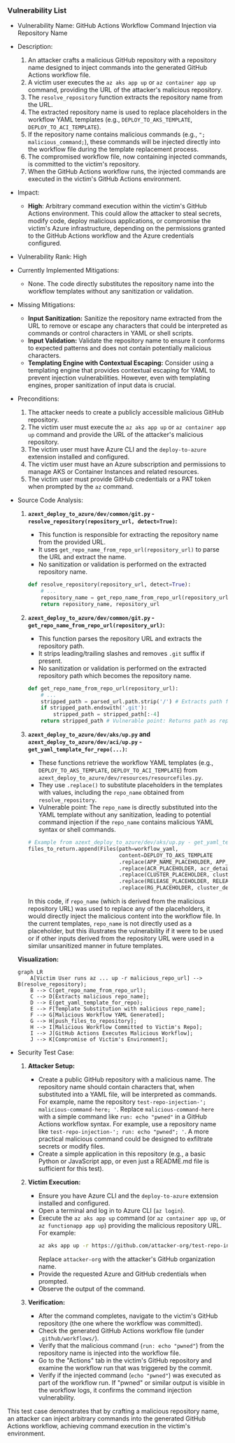 ### Vulnerability List

- Vulnerability Name: GitHub Actions Workflow Command Injection via Repository Name

- Description:
    1. An attacker crafts a malicious GitHub repository with a repository name designed to inject commands into the generated GitHub Actions workflow file.
    2. A victim user executes the `az aks app up` or `az container app up` command, providing the URL of the attacker's malicious repository.
    3. The `resolve_repository` function extracts the repository name from the URL.
    4. The extracted repository name is used to replace placeholders in the workflow YAML templates (e.g., `DEPLOY_TO_AKS_TEMPLATE`, `DEPLOY_TO_ACI_TEMPLATE`).
    5. If the repository name contains malicious commands (e.g., `"; malicious_command;`), these commands will be injected directly into the workflow file during the template replacement process.
    6. The compromised workflow file, now containing injected commands, is committed to the victim's repository.
    7. When the GitHub Actions workflow runs, the injected commands are executed in the victim's GitHub Actions environment.

- Impact:
    - **High**: Arbitrary command execution within the victim's GitHub Actions environment. This could allow the attacker to steal secrets, modify code, deploy malicious applications, or compromise the victim's Azure infrastructure, depending on the permissions granted to the GitHub Actions workflow and the Azure credentials configured.

- Vulnerability Rank: High

- Currently Implemented Mitigations:
    - None. The code directly substitutes the repository name into the workflow templates without any sanitization or validation.

- Missing Mitigations:
    - **Input Sanitization:** Sanitize the repository name extracted from the URL to remove or escape any characters that could be interpreted as commands or control characters in YAML or shell scripts.
    - **Input Validation:** Validate the repository name to ensure it conforms to expected patterns and does not contain potentially malicious characters.
    - **Templating Engine with Contextual Escaping:** Consider using a templating engine that provides contextual escaping for YAML to prevent injection vulnerabilities. However, even with templating engines, proper sanitization of input data is crucial.

- Preconditions:
    1. The attacker needs to create a publicly accessible malicious GitHub repository.
    2. The victim user must execute the `az aks app up` or `az container app up` command and provide the URL of the attacker's malicious repository.
    3. The victim user must have Azure CLI and the `deploy-to-azure` extension installed and configured.
    4. The victim user must have an Azure subscription and permissions to manage AKS or Container Instances and related resources.
    5. The victim user must provide GitHub credentials or a PAT token when prompted by the `az` command.

- Source Code Analysis:
    1. **`azext_deploy_to_azure/dev/common/git.py` - `resolve_repository(repository_url, detect=True)`:**
       - This function is responsible for extracting the repository name from the provided URL.
       - It uses `get_repo_name_from_repo_url(repository_url)` to parse the URL and extract the name.
       - No sanitization or validation is performed on the extracted repository name.

        ```python
        def resolve_repository(repository_url, detect=True):
            # ...
            repository_name = get_repo_name_from_repo_url(repository_url) # Vulnerable point: No sanitization here
            return repository_name, repository_url
        ```

    2. **`azext_deploy_to_azure/dev/common/git.py` - `get_repo_name_from_repo_url(repository_url)`:**
       - This function parses the repository URL and extracts the repository path.
       - It strips leading/trailing slashes and removes `.git` suffix if present.
       - No sanitization or validation is performed on the extracted repository path which becomes the repository name.

        ```python
        def get_repo_name_from_repo_url(repository_url):
            # ...
            stripped_path = parsed_url.path.strip('/') # Extracts path from URL
            if stripped_path.endswith('.git'):
                stripped_path = stripped_path[:-4]
            return stripped_path # Vulnerable point: Returns path as repository name without sanitization
        ```

    3. **`azext_deploy_to_azure/dev/aks/up.py` and `azext_deploy_to_azure/dev/aci/up.py` - `get_yaml_template_for_repo(...)`:**
       - These functions retrieve the workflow YAML templates (e.g., `DEPLOY_TO_AKS_TEMPLATE`, `DEPLOY_TO_ACI_TEMPLATE`) from `azext_deploy_to_azure/dev/resources/resourcefiles.py`.
       - They use `.replace()` to substitute placeholders in the templates with values, including the `repo_name` obtained from `resolve_repository`.
       - Vulnerable point: The `repo_name` is directly substituted into the YAML template without any sanitization, leading to potential command injection if the `repo_name` contains malicious YAML syntax or shell commands.

        ```python
        # Example from azext_deploy_to_azure/dev/aks/up.py - get_yaml_template_for_repo
        files_to_return.append(Files(path=workflow_yaml,
                                     content=DEPLOY_TO_AKS_TEMPLATE
                                     .replace(APP_NAME_PLACEHOLDER, APP_NAME_DEFAULT)
                                     .replace(ACR_PLACEHOLDER, acr_details['name'])
                                     .replace(CLUSTER_PLACEHOLDER, cluster_details['name'])
                                     .replace(RELEASE_PLACEHOLDER, RELEASE_NAME)
                                     .replace(RG_PLACEHOLDER, cluster_details['resourceGroup'])))
        ```
        In this code, if `repo_name` (which is derived from the malicious repository URL) was used to replace any of the placeholders, it would directly inject the malicious content into the workflow file. In the current templates, `repo_name` is not directly used as a placeholder, but this illustrates the vulnerability if it were to be used or if other inputs derived from the repository URL were used in a similar unsanitized manner in future templates.

    **Visualization:**

    ```mermaid
    graph LR
        A[Victim User runs az ... up -r malicious_repo_url] --> B(resolve_repository);
        B --> C(get_repo_name_from_repo_url);
        C --> D[Extracts malicious repo_name];
        D --> E(get_yaml_template_for_repo);
        E --> F[Template Substitution with malicious repo_name];
        F --> G[Malicious Workflow YAML Generated];
        G --> H[push_files_to_repository];
        H --> I[Malicious Workflow Committed to Victim's Repo];
        I --> J[GitHub Actions Executes Malicious Workflow];
        J --> K[Compromise of Victim's Environment];
    ```

- Security Test Case:
    1. **Attacker Setup:**
        - Create a public GitHub repository with a malicious name. The repository name should contain characters that, when substituted into a YAML file, will be interpreted as commands. For example, name the repository `test-repo-injection-'; malicious-command-here; '`. Replace `malicious-command-here` with a simple command like `run: echo "pwned"` in a GitHub Actions workflow syntax. For example, use a repository name like `test-repo-injection-'; run: echo "pwned"; '`. A more practical malicious command could be designed to exfiltrate secrets or modify files.
        - Create a simple application in this repository (e.g., a basic Python or JavaScript app, or even just a README.md file is sufficient for this test).

    2. **Victim Execution:**
        - Ensure you have Azure CLI and the `deploy-to-azure` extension installed and configured.
        - Open a terminal and log in to Azure CLI (`az login`).
        - Execute the `az aks app up` command (or `az container app up`, or `az functionapp app up`) providing the malicious repository URL. For example:
          ```bash
          az aks app up -r https://github.com/attacker-org/test-repo-injection-'; run: echo "pwned"; '
          ```
          Replace `attacker-org` with the attacker's GitHub organization name.
        - Provide the requested Azure and GitHub credentials when prompted.
        - Observe the output of the command.

    3. **Verification:**
        - After the command completes, navigate to the victim's GitHub repository (the one where the workflow was committed).
        - Check the generated GitHub Actions workflow file (under `.github/workflows/`).
        - Verify that the malicious command (`run: echo "pwned"`) from the repository name is injected into the workflow file.
        - Go to the "Actions" tab in the victim's GitHub repository and examine the workflow run that was triggered by the commit.
        - Verify if the injected command (`echo "pwned"`) was executed as part of the workflow run. If "pwned" or similar output is visible in the workflow logs, it confirms the command injection vulnerability.

This test case demonstrates that by crafting a malicious repository name, an attacker can inject arbitrary commands into the generated GitHub Actions workflow, achieving command execution in the victim's environment.